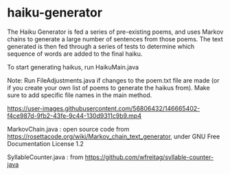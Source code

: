 # haiku-generator
The Haiku Generator is fed a series of pre-existing poems, and uses Markov chains to generate a large number of sentences from those poems. The text generated is then fed through a series of tests to determine which sequence of words are added to the final haiku. 

To start generating haikus, run HaikuMain.java

Note: Run FileAdjustments.java if changes to the poem.txt file are made (or if you create your own list of poems to generate the haikus from). Make sure to add specific file names in the main method. 

https://user-images.githubusercontent.com/56806432/146665402-f4ce987d-9fb2-43fe-9c44-130d9311c9b9.mp4

MarkovChain.java : open source code from https://rosettacode.org/wiki/Markov_chain_text_generator, under GNU Free Documentation License 1.2

SyllableCounter.java : from https://github.com/wfreitag/syllable-counter-java


